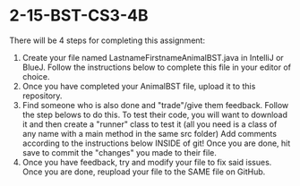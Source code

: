 # 2-15-BST-CS3-4B

There will be 4 steps for completing this assignment:
  1. Create your file named LastnameFirstnameAnimalBST.java in IntelliJ or BlueJ.
          Follow the instructions below to complete this file in your editor of choice.
  2. Once you have completed your AnimalBST file, upload it to this repository. 
  3. Find someone who is also done and "trade"/give them feedback. Follow the step belows to do this. 
          To test their code, you will want to download it and then create a "runner" class to test it (all you need is a class of any name with a main method in the same src folder)
          Add comments according to the instructions below INSIDE of git! Once you are done, hit save to commit the "changes" you made to their file.
  4. Once you have feedback, try and modify your file to fix said issues. Once you are done, reupload your file to the SAME file on GitHub.
